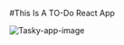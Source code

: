 #This Is A TO-Do React App

![Tasky-app-image](https://github.com/UmaM03/React-Tasky-App/assets/141203021/1eb74c3f-940a-4c1d-9cfc-a533bbfacdc2)
